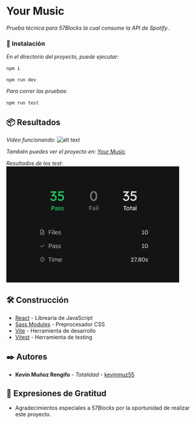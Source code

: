 # Your Music

_Prueba técnica para 57Blocks la cual consume la API de Spotify.._

### 🔧 Instalación

_En el directorio del proyecto, puede ejecutar:_
```
npm i
```
```
npm run dev
```

_Para correr las pruebas:_
```
npm run test
```

## 📦 Resultados

_Video funcionando:_
![alt text](/public/video.gif)

_También puedes ver el proyecto en:_
[Your Music](https://kevinmuz55.github.io/YourMusic/)

_Resultados de los test:_
![alt text](/public/test.png)


## 🛠️ Construcción

* [React](https://reactjs.org/) - Librearia de JavaScript
* [Sass Modules](https://sass-lang.com/) - Preprocesador CSS
* [Vite](https://vitejs.dev/) - Herramienta de desarrollo
* [Vitest](https://vitest.dev/) - Herramienta de testing

## ✒️ Autores

* **Kevin Muñoz Rengifo** - *Totalidad* - [kevinmuz55](https://github.com/kevinmuz55)

## 🎁 Expresiones de Gratitud

* Agradecimientos especiales a 57Blocks por la oportunidad de realizar este proyecto.
